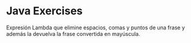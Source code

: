 # Java Exercises

Expresión Lambda que elimine espacios, comas y puntos de una frase y además la devuelva la frase convertida en mayúscula.